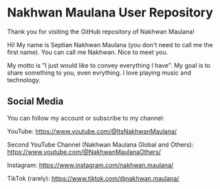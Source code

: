 # Nakhwan Maulana User Repository

Thank you for visiting the GitHub repository of Nakhwan Maulana!

Hi! My name is Septian Nakhwan Maulana (you don't need to call me the first name). You can call me Nakhwan. Nice to meet you.

My motto is "I just would like to convey everything I have". My goal is to share something to you, even evrything. I love playing music and technology.

## Social Media
You can follow my account or subscribe to my channel:

YouTube: https://www.youtube.com/@ItsNakhwanMaulana/

Second YouTube Channel (Nakhwan Maulana Global and Others): https://www.youtube.com/@NakhwanMaulanaOthers/

Instagram: https://www.instagram.com/nakhwan.maulana/

TikTok (rarely): https://www.tiktok.com/@nakhwan.maulana/
